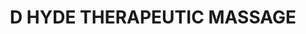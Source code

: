 ---
title: "D HYDE THERAPEUTIC MASSAGE"
url: /fredericksburg/d-hyde-therapeutic-massage/
shop: massage
---